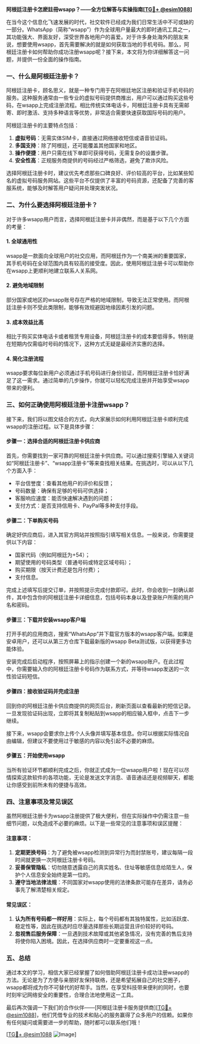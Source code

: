 **阿根廷注册卡怎麽註冊wsapp？——全方位解答与实操指南[[TG💪+ @esim1088](https://t.me/s/esim1088)]**

在当今这个信息化飞速发展的时代，社交软件已经成为我们日常生活中不可或缺的一部分。WhatsApp（简称“wsapp”）作为全球用户量最大的即时通讯工具之一，其功能强大、界面友好，深受世界各地用户的喜爱。对于许多身处海外的朋友来说，想要使用wsapp，首先需要解决的就是如何获取当地的手机号码。那么，阿根廷注册卡如何帮助你成功注册wsapp呢？接下来，本文将为你详细解答这一问题，并提供一份全面的操作指南。

### 一、什么是阿根廷注册卡？

阿根廷注册卡，顾名思义，就是一种专门用于在阿根廷地区注册和验证手机号码的服务。这种服务通常由一些专业的虚拟号码提供商推出，用户可以通过购买这些号码，在wsapp上完成注册流程。相比传统实体电话卡，阿根廷注册卡具有无需邮寄、即时激活、支持多种语言等优势，非常适合需要快速获取国际号码的用户。

阿根廷注册卡的主要特点包括：
1. **虚拟号码**：无需实体SIM卡，直接通过网络接收短信或语音验证码。
2. **多国支持**：除了阿根廷，还可能覆盖其他国家和地区。
3. **操作便捷**：用户只需在线下单即可获得号码，无需复杂的设置步骤。
4. **安全性高**：正规服务商提供的号码经过严格筛选，避免了欺诈风险。

选择阿根廷注册卡时，建议优先考虑那些口碑良好、评价较高的平台，比如某些知名的虚拟号码服务网站。这些平台不仅提供了丰富的号码资源，还配备了完善的客服系统，能够及时解答用户疑问并处理突发状况。

### 二、为什么要选择阿根廷注册卡？

对于许多wsapp用户而言，选择阿根廷注册卡并非偶然，而是基于以下几个方面的考量：

#### 1. 全球通用性
wsapp是一款面向全球用户的社交应用，而阿根廷作为一个南美洲的重要国家，其手机号码在全球范围内具有较高的接受度。因此，使用阿根廷注册卡可以帮助你在wsapp上更顺利地建立联系人关系网。

#### 2. 避免地域限制
部分国家或地区的wsapp账号存在严格的地域限制，导致无法正常使用。而阿根廷注册卡则不受此类限制，能够有效规避因地缘因素引发的问题。

#### 3. 成本效益比高
相比于购买实体电话卡或者租赁专用设备，阿根廷注册卡的成本要低得多。特别是在短期内仅需临时号码的情况下，这种方式无疑是最经济实惠的选择。

#### 4. 简化注册流程
wsapp要求每位新用户必须通过手机号码进行身份验证，而阿根廷注册卡恰好满足了这一需求。通过简单的几步操作，你就可以轻松完成注册并开始享受wsapp带来的便利。

### 三、如何正确使用阿根廷注册卡注册wsapp？

接下来，我们将以图文结合的方式，向大家展示如何利用阿根廷注册卡顺利完成wsapp的注册过程。以下是具体步骤：

#### 步骤一：选择合适的阿根廷注册卡供应商
首先，你需要找到一家可靠的阿根廷注册卡供应商。可以通过搜索引擎输入关键词如“阿根廷注册卡”、“wsapp注册卡”等来查找相关结果。在挑选时，可以从以下几个方面入手：
- 平台信誉度：查看其他用户的评价和反馈；
- 号码数量：确保有足够的号码可供选择；
- 客服响应速度：能否快速解决遇到的问题；
- 支付方式：是否支持信用卡、PayPal等多种支付手段。

#### 步骤二：下单购买号码
确定好供应商后，进入其官方网站并按照指引填写相关信息。一般来说，你需要提供以下内容：
- 国家代码（例如阿根廷为+54）；
- 期望使用的号码类型（普通号码或特定区域号码）；
- 购买期限（按天计费还是包月付费）；
- 支付信息。

完成上述填写后提交订单，并按照提示完成付款即可。此时，你会收到一封确认邮件，其中包含你的阿根廷注册卡详细信息，包括号码本身以及登录账户所需的用户名和密码。

#### 步骤三：下载并安装wsapp客户端
打开手机的应用商店，搜索“WhatsApp”并下载官方版本的wsapp客户端。如果是安卓用户，还可以从第三方仓库下载最新版的wsapp Beta测试版，以获得更多功能体验。

安装完成后启动程序，按照屏幕上的指示创建一个新的wsapp账户。在此过程中，你需要输入你的阿根廷注册卡号码作为联系方式，并等待wsapp发送的一次性验证码短信。

#### 步骤四：接收验证码并完成注册
回到你的阿根廷注册卡供应商提供的网页后台，刷新页面以查看最新的短信记录。一旦发现验证码出现，立即将其复制粘贴到wsapp的相应输入框中，点击下一步继续。

接下来，wsapp会要求你上传个人头像并填写基本信息。你可以根据实际情况自由编辑，但建议不要使用过于敏感的内容以免引起不必要的麻烦。

#### 步骤五：开始使用wsapp
当所有验证环节都顺利完成之后，你就正式成为一位wsapp用户啦！现在可以尽情探索这款软件的各项功能，无论是发送文字消息、语音通话还是视频聊天，都能让你感受到前所未有的便捷与高效。

### 四、注意事项及常见误区

虽然阿根廷注册卡为wsapp注册提供了极大便利，但在实际操作中仍需注意一些细节问题，以免造成不必要的麻烦。以下是一些常见的注意事项和误区提醒：

#### 注意事项：
1. **定期更换号码**：为了避免被wsapp检测到异常行为而封禁账号，建议每隔一段时间就更换一次阿根廷注册卡号码。
2. **妥善保管隐私**：切勿随意透露自己的真实姓名、住址等敏感信息给陌生人，保护个人信息安全始终是第一位的。
3. **遵守当地法律法规**：不同国家对wsapp使用的法律条款可能存在差异，请务必事先了解清楚相关规定。

#### 常见误区：
1. **认为所有号码都一样好用**：实际上，每个号码都有其独特属性，比如活跃度、稳定性等，因此在挑选时应尽量选择那些长期运营且评价较好的号码。
2. **忽视售后服务保障**：一旦遇到技术故障或其他紧急情况，没有完善的售后支持将使你陷入困境。因此，在选择供应商时一定要重视这一点。

### 五、总结

通过本文的学习，相信大家已经掌握了如何借助阿根廷注册卡成功注册wsapp的方法。无论是为了方便与亲朋好友保持联络，还是希望拓展自己的社交圈子，wsapp都将成为你不可替代的好帮手。当然，在享受科技带来便利的同时，也要时刻牢记网络安全的重要性，合理合法地使用这一工具。

最后再次强调一下我们的合作伙伴——[阿根廷注册卡服务提供商][[TG💪+ @esim1088](https://t.me/s/esim1088)]，他们凭借专业的技术和贴心的服务赢得了众多用户的信赖。如果你有任何疑问或需要进一步的帮助，随时都可以联系他们哦！

[[TG💪+ @esim1088](https://t.me/s/esim1088) ![Image](https://i.postimg.cc/4NQfJmqS/Snipaste-2025-05-13-00-14-12.png)]